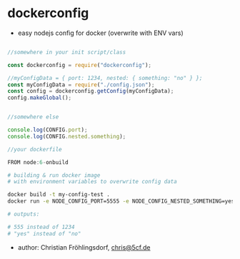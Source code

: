 # dockerconfig
- easy nodejs config for docker (overwrite with ENV vars)

```javascript

//somewhere in your init script/class

const dockerconfig = require("dockerconfig");

//myConfigData = { port: 1234, nested: { something: "no" } };
const myConfigData = require("./config.json");
const config = dockerconfig.getConfig(myConfigData);
config.makeGlobal();


//somewhere else

console.log(CONFIG.port);
console.log(CONFIG.nested.something);

//your dockerfile

FROM node:6-onbuild
```

```bash
# building & run docker image
# with environment variables to overwrite config data

docker build -t my-config-test .
docker run -e NODE_CONFIG_PORT=5555 -e NODE_CONFIG_NESTED_SOMETHING=yes my-config-test

# outputs:

# 555 instead of 1234
# "yes" instead of "no"
```

- author: Christian Fröhlingsdorf, <chris@5cf.de>